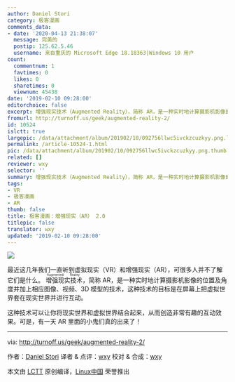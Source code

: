 ```yaml
---
author: Daniel Stori
category: 极客漫画
comments_data:
- date: '2020-04-13 21:38:07'
  message: 完美的
  postip: 125.62.5.46
  username: 来自重庆的 Microsoft Edge 18.18363|Windows 10 用户
count:
  commentnum: 1
  favtimes: 0
  likes: 0
  sharetimes: 0
  viewnum: 45438
date: '2019-02-10 09:28:00'
editorchoice: false
excerpt: 增强现实技术（Augmented Reality），简称 AR，是一种实时地计算摄影机影像的位置及角度并加上相应图像、视频、3D 模型的技术，这种技术的目标是在屏幕上把虚拟世界套在现实世界并进行互动。
fromurl: http://turnoff.us/geek/augmented-reality-2/
id: 10524
islctt: true
largepic: /data/attachment/album/201902/10/092756llwc5ivckzcuzkyy.png.large.jpg
permalink: /article-10524-1.html
pic: /data/attachment/album/201902/10/092756llwc5ivckzcuzkyy.png.thumb.jpg
related: []
reviewer: wxy
selector: ''
summary: 增强现实技术（Augmented Reality），简称 AR，是一种实时地计算摄影机影像的位置及角度并加上相应图像、视频、3D 模型的技术，这种技术的目标是在屏幕上把虚拟世界套在现实世界并进行互动。
tags:
- VR
- 极客漫画
- AR
thumb: false
title: 极客漫画：增强现实（AR） 2.0
titlepic: false
translator: wxy
updated: '2019-02-10 09:28:00'
---
```


![](/data/attachment/album/201902/10/092756llwc5ivckzcuzkyy.png)


最近这几年我们一直听到虚拟现实（VR）和增强现实（AR），可很多人并不了解它们是什么。<ruby> 增强现实技术 <rt>  Augmented Reality </rt></ruby>，简称 AR，是一种实时地计算摄影机影像的位置及角度并加上相应图像、视频、3D 模型的技术，这种技术的目标是在屏幕上把虚拟世界套在现实世界并进行互动。


这种技术可以让你将现实世界和虚拟世界结合起来，从而创造非常有趣的互动效果。可是，有一天 AR 里面的小鬼们真的出来了！




---


via: <http://turnoff.us/geek/augmented-reality-2/>


作者：[Daniel Stori](http://turnoff.us/about/) 译者 & 点评：[wxy](https://github.com/wxy) 校对 & 合成：[wxy](https://github.com/wxy)


本文由 [LCTT](https://github.com/LCTT/TranslateProject) 原创编译，[Linux中国](https://linux.cn/) 荣誉推出